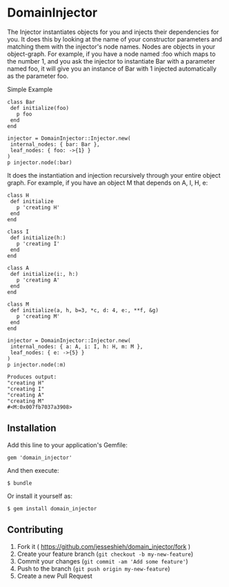 # DomainInjector

The Injector instantiates objects for you and injects their dependencies for you.
It does this by looking at the name of your constructor parameters and matching them with
the injector's node names. Nodes are objects in your object-graph. For example,
if you have a node named :foo which maps to the number 1, and you ask the injector to
instantiate Bar with a parameter named foo, it will give you an instance of Bar with 1
injected automatically as the parameter foo.

Simple Example

    class Bar
     def initialize(foo)
       p foo
     end
    end
    
    injector = DomainInjector::Injector.new(
     internal_nodes: { bar: Bar },
     leaf_nodes: { foo: ->{1} }
    )
    p injector.node(:bar)

It does the instantiation and injection recursively through your entire object graph.
For example, if you have an object M that depends on A, I, H, e:

    class H
     def initialize
       p 'creating H'
     end
    end
    
    class I
     def initialize(h:)
       p 'creating I'
     end
    end
    
    class A
     def initialize(i:, h:)
       p 'creating A'
     end
    end
    
    class M
     def initialize(a, h, b=3, *c, d: 4, e:, **f, &g)
       p 'creating M'
     end
    end
    
    injector = DomainInjector::Injector.new(
     internal_nodes: { a: A, i: I, h: H, m: M },
     leaf_nodes: { e: ->{5} }
    )
    p injector.node(:m)
    
    Produces output:
    "creating H"
    "creating I"
    "creating A"
    "creating M"
    #<M:0x007fb7037a3908>

## Installation

Add this line to your application's Gemfile:

    gem 'domain_injector'

And then execute:

    $ bundle

Or install it yourself as:

    $ gem install domain_injector

## Contributing

1. Fork it ( https://github.com/jesseshieh/domain_injector/fork )
2. Create your feature branch (`git checkout -b my-new-feature`)
3. Commit your changes (`git commit -am 'Add some feature'`)
4. Push to the branch (`git push origin my-new-feature`)
5. Create a new Pull Request
